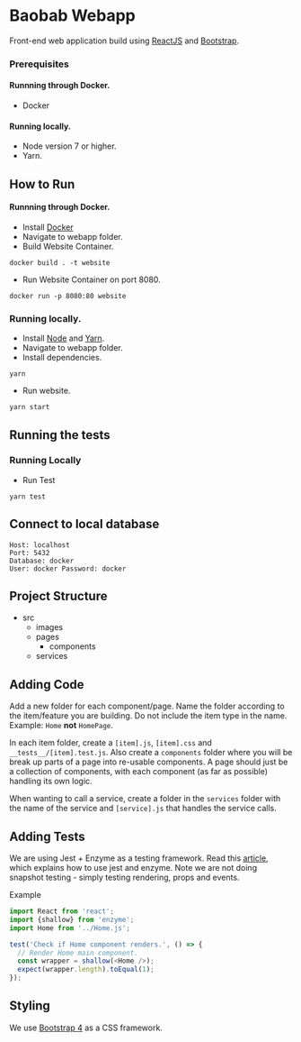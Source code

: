 # Baobab Webapp

Front-end web application build using [ReactJS](https://react.dev/) and [Bootstrap](https://getbootstrap.com/).

### Prerequisites
#### Runnning through Docker.
- Docker 

#### Running locally.
- Node version 7 or higher.
- Yarn.


## How to Run

#### Runnning through Docker.
- Install [Docker](https://docs.docker.com/install/)
- Navigate to webapp folder.
- Build Website Container.
```
docker build . -t website
```
- Run Website Container on port 8080.
```
docker run -p 8080:80 website
```

### Running locally.
- Install [Node](https://nodejs.org/en/download/) and [Yarn](https://yarnpkg.com/lang/en/docs/install/#debian-stable).
- Navigate to webapp folder.
- Install dependencies.
```
yarn
```
- Run website.
```
yarn start
```

## Running the tests

### Running Locally
- Run Test
```
yarn test
```

## Connect to local database
```
Host: localhost 
Port: 5432
Database: docker  
User: docker Password: docker 
```
## Project Structure
- src
  - images
  - pages
    - components
  - services


## Adding Code
Add a new folder for each component/page. Name the folder according to the item/feature you are building. Do not include the item type in the name. Example: `Home` **not** `HomePage`.

In each item folder, create a `[item].js`, `[item].css` and `__tests__/[item].test.js`. Also create a  `components` folder where you will be break up parts of a page into re-usable components. A page should just be a collection of components, with each component (as far as possible) handling its own logic.

When wanting to call a service, create a folder in the `services` folder with the name of the service and `[service].js` that handles the service calls. 

## Adding Tests
We are using Jest + Enzyme as a testing framework. Read this [article](https://hackernoon.com/testing-react-components-with-jest-and-enzyme-41d592c174f), which explains how to use jest and enzyme. Note we are not doing snapshot testing - simply testing rendering, props and events.

Example
```javascript
import React from 'react';
import {shallow} from 'enzyme';
import Home from '../Home.js';

test('Check if Home component renders.', () => {
  // Render Home main component.
  const wrapper = shallow(<Home />);
  expect(wrapper.length).toEqual(1);
});
```
## Styling
We use [Bootstrap 4](https://getbootstrap.com/docs/4.0/components/forms/) as a CSS framework.

